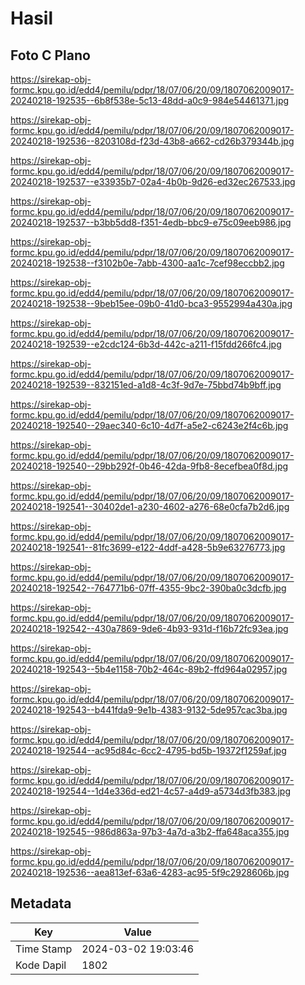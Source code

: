 # Hasil

## Foto C Plano

https://sirekap-obj-formc.kpu.go.id/edd4/pemilu/pdpr/18/07/06/20/09/1807062009017-20240218-192535--6b8f538e-5c13-48dd-a0c9-984e54461371.jpg

https://sirekap-obj-formc.kpu.go.id/edd4/pemilu/pdpr/18/07/06/20/09/1807062009017-20240218-192536--8203108d-f23d-43b8-a662-cd26b379344b.jpg

https://sirekap-obj-formc.kpu.go.id/edd4/pemilu/pdpr/18/07/06/20/09/1807062009017-20240218-192537--e33935b7-02a4-4b0b-9d26-ed32ec267533.jpg

https://sirekap-obj-formc.kpu.go.id/edd4/pemilu/pdpr/18/07/06/20/09/1807062009017-20240218-192537--b3bb5dd8-f351-4edb-bbc9-e75c09eeb986.jpg

https://sirekap-obj-formc.kpu.go.id/edd4/pemilu/pdpr/18/07/06/20/09/1807062009017-20240218-192538--f3102b0e-7abb-4300-aa1c-7cef98eccbb2.jpg

https://sirekap-obj-formc.kpu.go.id/edd4/pemilu/pdpr/18/07/06/20/09/1807062009017-20240218-192538--9beb15ee-09b0-41d0-bca3-9552994a430a.jpg

https://sirekap-obj-formc.kpu.go.id/edd4/pemilu/pdpr/18/07/06/20/09/1807062009017-20240218-192539--e2cdc124-6b3d-442c-a211-f15fdd266fc4.jpg

https://sirekap-obj-formc.kpu.go.id/edd4/pemilu/pdpr/18/07/06/20/09/1807062009017-20240218-192539--832151ed-a1d8-4c3f-9d7e-75bbd74b9bff.jpg

https://sirekap-obj-formc.kpu.go.id/edd4/pemilu/pdpr/18/07/06/20/09/1807062009017-20240218-192540--29aec340-6c10-4d7f-a5e2-c6243e2f4c6b.jpg

https://sirekap-obj-formc.kpu.go.id/edd4/pemilu/pdpr/18/07/06/20/09/1807062009017-20240218-192540--29bb292f-0b46-42da-9fb8-8ecefbea0f8d.jpg

https://sirekap-obj-formc.kpu.go.id/edd4/pemilu/pdpr/18/07/06/20/09/1807062009017-20240218-192541--30402de1-a230-4602-a276-68e0cfa7b2d6.jpg

https://sirekap-obj-formc.kpu.go.id/edd4/pemilu/pdpr/18/07/06/20/09/1807062009017-20240218-192541--81fc3699-e122-4ddf-a428-5b9e63276773.jpg

https://sirekap-obj-formc.kpu.go.id/edd4/pemilu/pdpr/18/07/06/20/09/1807062009017-20240218-192542--764771b6-07ff-4355-9bc2-390ba0c3dcfb.jpg

https://sirekap-obj-formc.kpu.go.id/edd4/pemilu/pdpr/18/07/06/20/09/1807062009017-20240218-192542--430a7869-9de6-4b93-931d-f16b72fc93ea.jpg

https://sirekap-obj-formc.kpu.go.id/edd4/pemilu/pdpr/18/07/06/20/09/1807062009017-20240218-192543--5b4e1158-70b2-464c-89b2-ffd964a02957.jpg

https://sirekap-obj-formc.kpu.go.id/edd4/pemilu/pdpr/18/07/06/20/09/1807062009017-20240218-192543--b441fda9-9e1b-4383-9132-5de957cac3ba.jpg

https://sirekap-obj-formc.kpu.go.id/edd4/pemilu/pdpr/18/07/06/20/09/1807062009017-20240218-192544--ac95d84c-6cc2-4795-bd5b-19372f1259af.jpg

https://sirekap-obj-formc.kpu.go.id/edd4/pemilu/pdpr/18/07/06/20/09/1807062009017-20240218-192544--1d4e336d-ed21-4c57-a4d9-a5734d3fb383.jpg

https://sirekap-obj-formc.kpu.go.id/edd4/pemilu/pdpr/18/07/06/20/09/1807062009017-20240218-192545--986d863a-97b3-4a7d-a3b2-ffa648aca355.jpg

https://sirekap-obj-formc.kpu.go.id/edd4/pemilu/pdpr/18/07/06/20/09/1807062009017-20240218-192536--aea813ef-63a6-4283-ac95-5f9c2928606b.jpg


## Metadata

| Key        | Value               |
| ---------- | ------------------- |
| Time Stamp | 2024-03-02 19:03:46 |
| Kode Dapil | 1802                |



